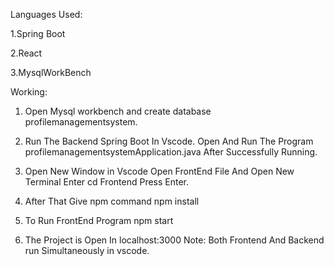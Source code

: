 Languages Used:

1.Spring Boot

2.React

3.MysqlWorkBench

Working:


1. Open Mysql workbench and create database profilemanagementsystem.
   
2. Run The Backend Spring Boot In Vscode. Open And Run The Program 
profilemanagementsystemApplication.java After Successfully Running.

3. Open New Window in Vscode Open FrontEnd File And Open New Terminal 
Enter cd Frontend Press Enter.
 
4. After That Give npm command npm install
   
5. To Run FrontEnd Program npm start
  
6. The Project is Open In localhost:3000 
Note: 
Both Frontend And Backend run Simultaneously in vscode.
